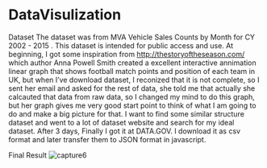 # DataVisulization

Dataset
The dataset was from MVA Vehicle Sales Counts by Month for CY 2002 - 2015 . This dataset is
intended for public access and use. At beginning, I got some inspiration from
http://thestoryoftheseason.com/ which author Anna Powell Smith created a excellent
interactive annimation linear graph that shows football match points and position of each
team in UK, but when I’ve download dataset, I reconized that it is not complete, so I sent her
email and asked for the rest of data, she told me that actually she calcauted that data from raw
data, so I changed my mind to do this graph, but her graph gives me very good start point to
think of what I am going to do and make a big picture for that. I want to find some similar
structure dataset and went to a lot of dataset website and search for my ideal dataset. After 3
days, Finally I got it at DATA.GOV. I download it as csv format and later transfer them to
JSON format in javascript.

Final Result
![capture6](https://user-images.githubusercontent.com/20520339/29817685-dfbfae72-8cb0-11e7-844a-0905d0436d89.PNG)








  
 






